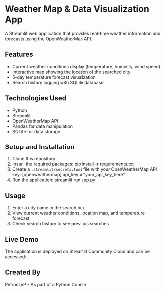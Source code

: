 # Weather Map & Data Visualization App

A Streamlit web application that provides real-time weather information and forecasts using the OpenWeatherMap API.

## Features

- Current weather conditions display (temperature, humidity, wind speed)
- Interactive map showing the location of the searched city
- 5-day temperature forecast visualization
- Search history logging with SQLite database

## Technologies Used

- Python
- Streamlit
- OpenWeatherMap API
- Pandas for data manipulation
- SQLite for data storage

## Setup and Installation

1. Clone this repository
2. Install the required packages:
   pip install -r requirements.txt
3. Create a `.streamlit/secrets.toml` file with your OpenWeatherMap API key:
   [openweathermap]
   api_key = "your_api_key_here"
4. Run the application:
   streamlit run app.py

## Usage

1. Enter a city name in the search box
2. View current weather conditions, location map, and temperature forecast
3. Check search history to see previous searches

## Live Demo

The application is deployed on Streamlit Community Cloud and can be accessed: <to-be-added>.

## Created By

PetroczyP - As part of a Python Course
